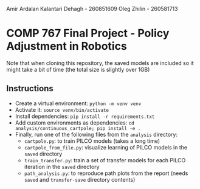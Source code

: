Amir Ardalan Kalantari Dehagh - 260851609
Oleg Zhilin - 260581713

# COMP 767 Final Project - Policy Adjustment in Robotics

Note that when cloning this repository, the saved models are included so it might take a bit of time (the total size is slightly over 1GB)

## Instructions

- Create a virtual environment: `python -m venv venv`
- Activate it: `source venv/bin/activate`
- Install dependencies: `pip install -r requirements.txt`
- Add custom environments as dependencies: `cd analysis/continuous_cartpole; pip install -e .`
- Finally, run one of the following files from the `analysis` directory:
  - `cartpole.py`: to train PILCO models (takes a long time)
  - `cartpole_from_file.py`: visualize learning of PILCO models in the `saved` directory
  - `train_transfer.py`: train a set of transfer models for each PILCO iteration in the `saved` directory
  - `path_analysis.py`: to reproduce path plots from the report (needs `saved` and `transfer-save` directory contents)
